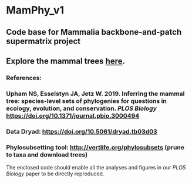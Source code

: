 # MamPhy_v1
## Code base for Mammalia backbone-and-patch supermatrix project 

## Explore the mammal trees [here](http://vertlife.org/data/mammals).

### References:
### Upham NS, Esselstyn JA, Jetz W. 2019. Inferring the mammal tree: species-level sets of phylogenies for questions in ecology, evolution, and conservation. _PLOS Biology_ https://doi.org/10.1371/journal.pbio.3000494
### Data Dryad: https://doi.org/10.5061/dryad.tb03d03
### Phylosubsetting tool: http://vertlife.org/phylosubsets (prune to taxa and download trees)

The enclosed code should enable all the analyses and figures in our _PLOS Biology_ paper to be directly reproduced.

